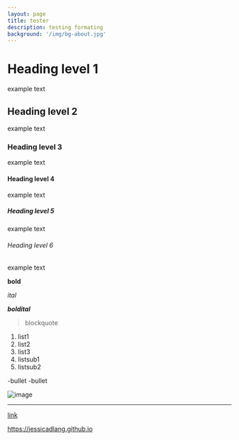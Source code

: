 ```yaml
---
layout: page
title: tester
description: testing formating
background: '/img/bg-about.jpg'
---
```


# Heading level 1

example text

## Heading level 2

example text

### Heading level 3

example text

#### Heading level 4

example text

##### Heading level 5

example text

###### Heading level 6

example text

**bold**

*ital*

***boldital***

> blockquote

1. list1
1. list2
1. list3
  1. listsub1
  1. listsub2

-bullet
-bullet

![image](../img/bg-about.jpg)

***

[link](https://jessicadlang.github.io)

<https://jessicadlang.github.io>
